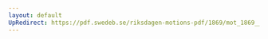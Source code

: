 ```yaml
---
layout: default
UpRedirect: https://pdf.swedeb.se/riksdagen-motions-pdf/1869/mot_1869__ak__00067.pdf
---
```

